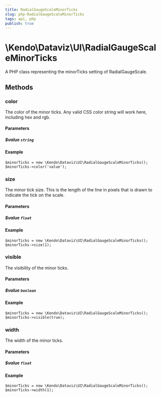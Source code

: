 ```yaml
---
title: RadialGaugeScaleMinorTicks
slug: php-RadialGaugeScaleMinorTicks
tags: api, php
publish: true
---
```


# \Kendo\Dataviz\UI\RadialGaugeScaleMinorTicks

A PHP class representing the minorTicks setting of RadialGaugeScale.


## Methods

### color
The color of the minor ticks.
Any valid CSS color string will work here, including hex and rgb.
#### Parameters

##### $value `string`



#### Example 
    $minorTicks = new \Kendo\Dataviz\UI\RadialGaugeScaleMinorTicks();
    $minorTicks->color('value');

### size
The minor tick size.
This is the length of the line in pixels that is drawn to indicate the tick on the scale.
#### Parameters

##### $value `float`



#### Example 
    $minorTicks = new \Kendo\Dataviz\UI\RadialGaugeScaleMinorTicks();
    $minorTicks->size(1);

### visible
The visibility of the minor ticks.
#### Parameters

##### $value `boolean`



#### Example 
    $minorTicks = new \Kendo\Dataviz\UI\RadialGaugeScaleMinorTicks();
    $minorTicks->visible(true);

### width
The width of the minor ticks.
#### Parameters

##### $value `float`



#### Example 
    $minorTicks = new \Kendo\Dataviz\UI\RadialGaugeScaleMinorTicks();
    $minorTicks->width(1);

